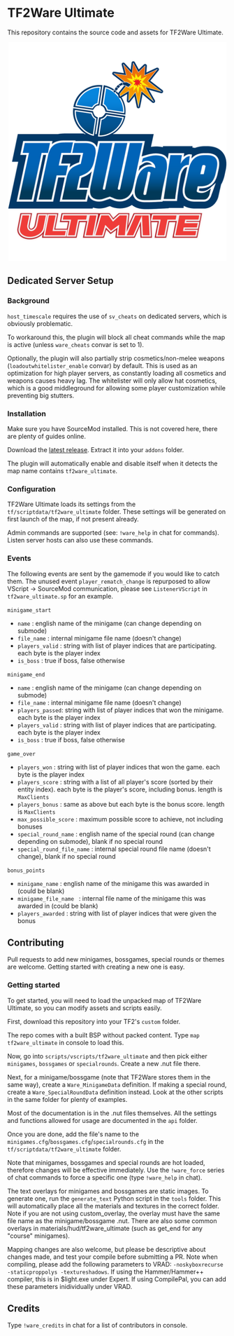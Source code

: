 # TF2Ware Ultimate
This repository contains the source code and assets for TF2Ware Ultimate.

<p align="center">
	<img src="materialsrc/__logo.png" width="500">
</p>

## Dedicated Server Setup

### Background
`host_timescale` requires the use of `sv_cheats` on dedicated servers, which is obviously problematic.

To workaround this, the plugin will block all cheat commands while the map is active (unless `ware_cheats` convar is set to 1).

Optionally, the plugin will also partially strip cosmetics/non-melee weapons (`loadoutwhitelister_enable` convar) by default.
This is used as an optimization for high player servers, as constantly loading all cosmetics and weapons causes heavy lag.
The whitelister will only allow hat cosmetics, which is a good middleground for allowing some player customization while preventing big stutters.

### Installation
Make sure you have SourceMod installed. This is not covered here, there are plenty of guides online.

Download the [latest release](https://github.com/ficool2/TF2Ware_Ultimate/releases). Extract it into your `addons` folder.

The plugin will automatically enable and disable itself when it detects the map name contains `tf2ware_ultimate`.

### Configuration
TF2Ware Ultimate loads its settings from the `tf/scriptdata/tf2ware_ultimate` folder. These settings will be generated on first launch of the map, if not present already.

Admin commands are supported (see: `!ware_help` in chat for commands). Listen server hosts can also use these commands.

### Events
The following events are sent by the gamemode if you would like to catch them. 
The unused event `player_rematch_change` is repurposed to allow VScript -> SourceMod communication, please see `ListenerVScript` in `tf2ware_ultimate.sp` for an example.

`minigame_start` 
* `name`          : english name of the minigame (can change depending on submode)
* `file_name`     : internal minigame file name (doesn't change)
* `players_valid` : string with list of player indices that are participating. each byte is the player index
* `is_boss`       : true if boss, false otherwise

`minigame_end`
* `name`          : english name of the minigame (can change depending on submode)
* `file_name`     : internal minigame file name (doesn't change)
* `players_passed`: string with list of player indices that won the minigame. each byte is the player index
* `players_valid` : string with list of player indices that are participating. each byte is the player index
* `is_boss`       : true if boss, false otherwise

`game_over`
* `players_won`             : string with list of player indices that won the game. each byte is the player index
* `players_score`           : string with a list of all player's score (sorted by their entity index). each byte is the player's score, including bonus. length is `MaxClients`
* `players_bonus`           : same as above but each byte is the bonus score. length is `MaxClients`
* `max_possible_score`      : maximum possible score to achieve, not including bonuses
* `special_round_name`      : english name of the special round (can change depending on submode), blank if no special round
* `special_round_file_name` : internal special round file name (doesn't change), blank if no special round

`bonus_points`
* `minigame_name`           : english name of the minigame this was awarded in (could be blank)
* `minigame_file_name `     : internal file name of the minigame this was awarded in (could be blank)
* `players_awarded`         : string with list of player indices that were given the bonus

## Contributing

Pull requests to add new minigames, bossgames, special rounds or themes are welcome.
Getting started with creating a new one is easy.

### Getting started
To get started, you will need to load the unpacked map of TF2Ware Ultimate, so you can modify assets and scripts easily.

First, download this repository into your TF2's `custom` folder. 

The repo comes with a built BSP without packed content. Type `map tf2ware_ultimate` in console to load this.

Now, go into `scripts/vscripts/tf2ware_ultimate` and then pick either `minigames`, `bossgames` or `specialrounds`.
Create a new .nut file there.

Next, for a minigame/bossgame (note that TF2Ware stores them in the same way), create a `Ware_MinigameData` definition. If making a special round, create a `Ware_SpecialRoundData` definition instead. Look at the other scripts in the same folder for plenty of examples.

Most of the documentation is in the .nut files themselves. All the settings and functions allowed for usage are documented in the `api` folder.

Once you are done, add the file's name to the `minigames.cfg`/`bossgames.cfg`/`specialrounds.cfg` in the `tf/scriptdata/tf2ware_ultimate` folder. 

Note that minigames, bossgames  and special rounds are hot loaded, therefore changes will be effective immediately. Use the `!ware_force` series of chat commands to force a specific one (type `!ware_help` in chat).

The text overlays for minigames and bossgames are static images. To generate one, run the `generate_text` Python script in the `tools` folder. This will automatically place all the materials and textures in the correct folder. Note if you are not using custom_overlay, the overlay must have the same file name as the minigame/bossgame .nut. There are also some common overlays in materials/hud/tf2ware_ultimate (such as get_end for any "course" minigames).

Mapping changes are also welcome, but please be descriptive about changes made, and test your compile before submitting a PR. Note when compiling, please add the following parameters to VRAD: `-noskyboxrecurse -staticproppolys -textureshadows`. If using the Hammer/Hammer++ compiler, this is in $light.exe under Expert. If using CompilePal, you can add these parameters inidividually under VRAD.

## Credits
Type `!ware_credits` in chat for a list of contributors in console.
